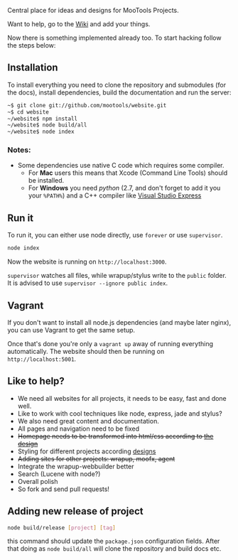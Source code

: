 Central place for ideas and designs for MooTools Projects.

Want to help, go to the [Wiki](https://github.com/mootools/website/wiki) and add your things.

Now there is something implemented already too. To start hacking follow the steps below:

## Installation

To install everything you need to clone the repository and submodules (for the docs), install dependencies, build the documentation and run the server:

```bash
~$ git clone git://github.com/mootools/website.git
~$ cd website
~/website$ npm install
~/website$ node build/all
~/website$ node index
```

### Notes:

- Some dependencies use native C code which requires some compiler.
  - For **Mac** users this means that Xcode (Command Line Tools) should be installed.
  - For **Windows** you need *python* (2.7, and don't forget to add it you your `%PATH%`) and a C++ compiler like [Visual Studio Express](http://www.microsoft.com/visualstudio/eng/downloads#d-express-windows-desktop)

## Run it

To run it, you can either use node directly, use `forever` or use `supervisor`.

```bash
node index
```

Now the website is running on `http://localhost:3000`.

`supervisor` watches all files, while wrapup/stylus write to the `public`
folder. It is advised to use `supervisor --ignore public index`.

## Vagrant

If you don't want to install all node.js dependencies (and maybe later nginx),
you can use Vagrant to get the same setup.

Once that's done you're only a `vagrant up` away of running everything
automatically. The website should then be running on `http://localhost:5001`.

## Like to help?

* We need all websites for all projects, it needs to be easy, fast and done well.
* Like to work with cool techniques like node, express, jade and stylus?
* We also need great content and documentation.
* All pages and navigation need to be fixed
* <del>Homepage needs to be transformed into html/css according to [the design](https://github.com/mootools/website/tree/master/design)</del>
* Styling for different projects according [designs](https://github.com/mootools/website/tree/master/design)
* <del>Adding sites for other projects: wrapup, moofx, agent</del>
* Integrate the wrapup-webbuilder better
* Search (Lucene with node?)
* Overall polish
* So fork and send pull requests!

## Adding new release of project

```bash
node build/release [project] [tag]
```

this command should update the `package.json` configuration fields. After that
doing as `node build/all` will clone the repository and build docs etc.
